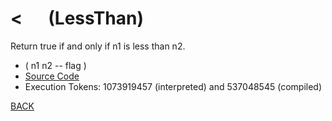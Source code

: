 # &lt; &emsp; (LessThan)
Return true if and only if n1 is less than n2.
* ( n1 n2 -- flag )
* [Source Code](../words/core/LessThan.cs)
* Execution Tokens: 1073919457 (interpreted) and 537048545 (compiled)


[BACK](builtins.md#LessThan)
